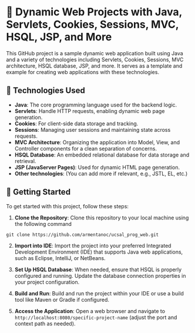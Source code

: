 # 🚀 Dynamic Web Projects with Java, Servlets, Cookies, Sessions, MVC, HSQL, JSP, and More

This GitHub project is a sample dynamic web application built using Java and a variety of technologies including Servlets, Cookies, Sessions, MVC architecture, HSQL database, JSP, and more. It serves as a template and example for creating web applications with these technologies.

## 🌌 Technologies Used

- **Java**: The core programming language used for the backend logic.
- **Servlets**: Handle HTTP requests, enabling dynamic web page generation.
- **Cookies**: For client-side data storage and tracking.
- **Sessions**: Managing user sessions and maintaining state across requests.
- **MVC Architecture**: Organizing the application into Model, View, and Controller components for a clean separation of concerns.
- **HSQL Database**: An embedded relational database for data storage and retrieval.
- **JSP (JavaServer Pages)**: Used for dynamic HTML page generation.
- **Other technologies**: (You can add more if relevant, e.g., JSTL, EL, etc.)

## 💫 Getting Started

To get started with this project, follow these steps:

1. **Clone the Repository**: Clone this repository to your local machine using the following command
```
git clone https://github.com/armentanoc/ucsal_prog_web.git
```

2. **Import into IDE**: Import the project into your preferred Integrated Development Environment (IDE) that supports Java web applications, such as Eclipse, IntelliJ, or NetBeans.

3. **Set Up HSQL Database**: When needed, ensure that HSQL is properly configured and running. Update the database connection properties in your project configuration.

4. **Build and Run**: Build and run the project within your IDE or use a build tool like Maven or Gradle if configured.

5. **Access the Application**: Open a web browser and navigate to `http://localhost:8080/specific-project-name` (adjust the port and context path as needed).
